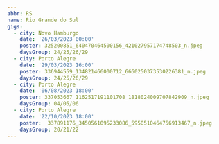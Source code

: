 ```yaml
---
abbr: RS
name: Rio Grande do Sul
gigs:
  - city: Novo Hamburgo
    date: '26/03/2023 00:00'
    poster: 325200851_640470464500156_421027957174748503_n.jpeg
    daysGroup: 24/25/26/29
  - city: Porto Alegre
    date: '29/03/2023 16:00'
    poster: 336944559_134821466000712_6660250373530226381_n.jpeg
    daysGroup: 24/25/26/29
  - city: Porto Alegre
    date: '06/08/2023 18:00'
    poster: 337053667_1162517191101708_1818024009707842909_n.jpeg
    daysGroup: 04/05/06
  - city: Porto Alegre
    date: '22/10/2023 18:00'
    poster:  337891176_3450561095233086_5950510464756913467_n.jpeg
    daysGroup: 20/21/22
---
```


